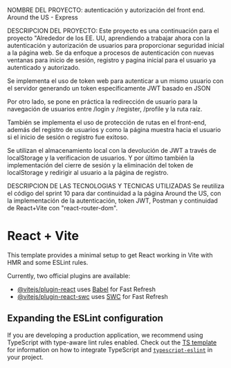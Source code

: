 NOMBRE DEL PROYECTO: autenticación y autorización del front end. Around the US - Express

DESCRIPCION DEL PROYECTO: Este proyecto es una continuación para el proyecto "Alrededor de los EE. UU, aprendiendo a trabajar ahora con la autenticación y autorización de usuarios para proporcionar seguridad inicial a la página web. Se da enfoque a procesos de autenticación con nuevas ventanas para inicio de sesión, registro y pagina inicial para el usuario ya autenticado y autorizado.

Se implementa el uso de token web para autenticar a un mismo usuario con el servidor generando un token específicamente JWT basado en JSON

Por otro lado, se pone en práctica la redirección de usuario para la navegación de usuarios entre /login y /register, /profile y la ruta raíz.

También se implementa el uso de protección de rutas en el front-end, además del registro de usuarios y como la página muestra hacia el usuario si el inicio de sesión o registro fue exitoso.

Se utilizan el almacenamiento local con la devolución de JWT a través de localStorage y la verificacion de usuarios. Y por último también la implementación del cierre de sesión y la eliminación del token de localStorage y redirigir al usuario a la página de registro.

DESCRIPCION DE LAS TECNOLOGIAS Y TECNICAS UTILIZADAS
Se reutiliza el código del sprint 10 para dar continuidad a la página Around the US, con la implementación de la autenticación, token JWT, Postman y continuidad de React+Vite con "react-router-dom".

# React + Vite

This template provides a minimal setup to get React working in Vite with HMR and some ESLint rules.

Currently, two official plugins are available:

- [@vitejs/plugin-react](https://github.com/vitejs/vite-plugin-react/blob/main/packages/plugin-react) uses [Babel](https://babeljs.io/) for Fast Refresh
- [@vitejs/plugin-react-swc](https://github.com/vitejs/vite-plugin-react/blob/main/packages/plugin-react-swc) uses [SWC](https://swc.rs/) for Fast Refresh

## Expanding the ESLint configuration

If you are developing a production application, we recommend using TypeScript with type-aware lint rules enabled. Check out the [TS template](https://github.com/vitejs/vite/tree/main/packages/create-vite/template-react-ts) for information on how to integrate TypeScript and [`typescript-eslint`](https://typescript-eslint.io) in your project.
